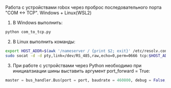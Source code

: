 Работа с устройствами robox через проброс последовательного порта "COM <-> TCP". Windows + Linux(WSL2)

1. В Windows выполнить:

```bash
python com_to_tcp.py
```

2. В Linux выполнить команды:

```bash
export HOST_ADDR=$(awk '/nameserver / {print $2; exit}' /etc/resolv.conf 2>/dev/null)
sudo socat -d -d pty,link=/dev/RS_485,raw,echo=0,perm=0666 tcp:$HOST_ADDR:5000
```

3. При работе с устройствами через Python необходимо при инициалзиации шины выставить аргумент port_forward = True:

```python
master = bus_handler.Bus(port = port, baudrate = 460800, debug = False, timeout = 1.0, port_forward = True)
```

